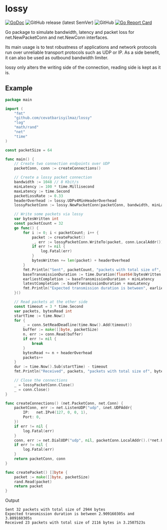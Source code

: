 # lossy
[![GoDoc](https://godoc.org/github.com/cevatbarisyilmaz/lossy?status.svg)](https://godoc.org/github.com/cevatbarisyilmaz/lossy)
![GitHub release (latest SemVer)](https://img.shields.io/github/v/release/cevatbarisyilmaz/lossy?sort=semver)
![GitHub](https://img.shields.io/github/license/cevatbarisyilmaz/lossy)
[![Go Report Card](https://goreportcard.com/badge/github.com/cevatbarisyilmaz/lossy)](https://goreportcard.com/report/github.com/cevatbarisyilmaz/lossy)

Go package to simulate bandwidth, latency and packet loss for net.NewPacketConn and net.NewConn interfaces.

Its main usage is to test robustness of applications and network protocols run over unreliable transport protocols such as UDP or IP.
As a side benefit, it can also be used as outbound bandwidth limiter.

lossy only alters the writing side of the connection, reading side is kept as it is.

## Example

```go
package main

import (
	"fmt"
	"github.com/cevatbarisyilmaz/lossy"
	"log"
	"math/rand"
	"net"
	"time"
)

const packetSize = 64

func main() {
	// Create two connection endpoints over UDP
	packetConn, conn := createConnections()

	// Create a lossy packet connection
	bandwidth := 1048 // 8 Kbit/s
	minLatency := 100 * time.Millisecond
	maxLatency := time.Second
	packetLossRate := 0.33
	headerOverhead := lossy.UDPv4MinHeaderOverhead
	lossyPacketConn := lossy.NewPacketConn(packetConn, bandwidth, minLatency, maxLatency, packetLossRate, headerOverhead)

	// Write some packets via lossy
	var bytesWritten int
	const packetCount = 32
	go func() {
		for i := 0; i < packetCount; i++ {
			packet := createPacket()
			_, err := lossyPacketConn.WriteTo(packet, conn.LocalAddr())
			if err != nil {
				log.Fatal(err)
			}
			bytesWritten += len(packet) + headerOverhead
		}
		fmt.Println("Sent", packetCount, "packets with total size of", bytesWritten, "bytes")
		baseTransmissionDuration := time.Duration(float64(bytesWritten * int(time.Second)) / float64(bandwidth))
		earliestCompletion := baseTransmissionDuration + minLatency
		latestCompletion := baseTransmissionDuration + maxLatency
		fmt.Println("Expected transmission duration is between", earliestCompletion, "and", latestCompletion)
	}()

	// Read packets at the other side
	const timeout = 3 * time.Second
	var packets, bytesRead int
	startTime := time.Now()
	for {
		_ = conn.SetReadDeadline(time.Now().Add(timeout))
		buffer := make([]byte, packetSize)
		n, err := conn.Read(buffer)
		if err != nil {
			break
		}
		bytesRead += n + headerOverhead
		packets++
	}
	dur := time.Now().Sub(startTime) - timeout
	fmt.Println("Received", packets, "packets with total size of", bytesRead, "bytes in", dur)

	// Close the connections
	_ = lossyPacketConn.Close()
	_ = conn.Close()
}

func createConnections() (net.PacketConn, net.Conn) {
	packetConn, err := net.ListenUDP("udp", &net.UDPAddr{
		IP:   net.IPv4(127, 0, 0, 1),
		Port: 0,
	})
	if err != nil {
		log.Fatal(err)
	}
	conn, err := net.DialUDP("udp", nil, packetConn.LocalAddr().(*net.UDPAddr))
	if err != nil {
		log.Fatal(err)
	}
	return packetConn, conn
}

func createPacket() []byte {
	packet := make([]byte, packetSize)
	rand.Read(packet)
	return packet
}
```

Output
```
Sent 32 packets with total size of 2944 bytes
Expected transmission duration is between 2.909160305s and 3.809160305s
Received 23 packets with total size of 2116 bytes in 3.2507523s
```
